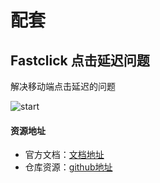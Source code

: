 # 配套
## Fastclick 点击延迟问题
解决移动端点击延迟的问题

![start](https://img.shields.io/github/stars/ftlabs/fastclick?style=social)

#### 资源地址
- 官方文档：[文档地址](https://github.com/ftlabs/fastclick#readme)
- 仓库资源：[github地址](https://github.com/ftlabs/fastclick)
